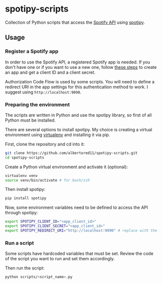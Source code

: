 # spotipy-scripts

Collection of Python scripts that access the [Spotify API](https://developer.spotify.com/documentation/web-api/) using
[spotipy](https://github.com/plamere/spotipy).

## Usage

### Register a Spotify app

In order to use the Spotify API, a registered Spotify app is needed. If you don't have one or if you want to use a new
one, follow [these steps](https://developer.spotify.com/documentation/general/guides/authorization/app-settings/) to
create an app and get a client ID and a client secret.

Authorization Code Flow is used by some scripts. You will need to define a redirect URI in the app settings for this
authentication method to work. I suggest using `http://localhost:9090`.

### Preparing the environment

The scripts are written in Python and use the spotipy library, so first of all Python must be installed.

There are several options to install spotipy. My choice is creating a virtual environment using
[virtualenv](https://virtualenv.pypa.io/en/latest/) and installing it via pip.

First, clone the repository and cd into it:

```bash
git clone https://github.com/albertored11/spotipy-scripts.git
cd spotipy-scripts
```

Create a Python virtual environment and activate it (optional):

```bash
virtualenv venv
source venv/bin/activate # for bash/zsh
```

Then install spotipy:

```bash
pip install spotipy
```

Now, some environment variables need to be defined to access the API through spotipy:

```bash
export SPOTIPY_CLIENT_ID="<app_client_id>"
export SPOTIPY_CLIENT_SECRET="<app_client_id>"
export SPOTIPY_REDIRECT_URI="http://localhost:9090" # replace with the redirect URI you chose
```

### Run a script

Some scripts have hardcoded variables that must be set. Review the code of the script you want to run and set them
accordingly.

Then run the script:

```bash
python scripts/<script_name>.py
```
